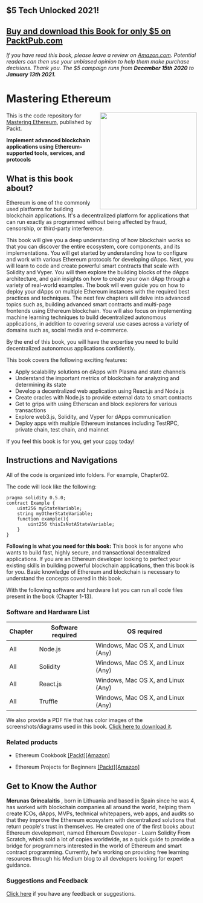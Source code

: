 ## $5 Tech Unlocked 2021!
[Buy and download this Book for only $5 on PacktPub.com](https://www.packtpub.com/product/mastering-ethereum/9781789531374)
-----
*If you have read this book, please leave a review on [Amazon.com](https://www.amazon.com/gp/product/1789531373).     Potential readers can then use your unbiased opinion to help them make purchase decisions. Thank you. The $5 campaign         runs from __December 15th 2020__ to __January 13th 2021.__*

# Mastering Ethereum

<a href="https://www.packtpub.com/big-data-and-business-intelligence/mastering-ethereum?utm_source=github&utm_medium=repository&utm_campaign="><img src="https://images-na.ssl-images-amazon.com/images/I/61BXmDzWaGL.jpg" alt="" height="256px" align="right"></a>

This is the code repository for [Mastering Ethereum](https://www.packtpub.com/big-data-and-business-intelligence/mastering-ethereum?utm_source=github&utm_medium=repository&utm_campaign=), published by Packt.

**Implement advanced blockchain applications using Ethereum-supported tools, services, and protocols**

## What is this book about?
Ethereum is one of the commonly used platforms for building blockchain applications. It's a decentralized platform for applications that can run exactly as programmed without being affected by fraud, censorship, or third-party interference.

This book will give you a deep understanding of how blockchain works so that you can discover the entire ecosystem, core components, and its implementations. You will get started by understanding how to configure and work with various Ethereum protocols for developing dApps. Next, you will learn to code and create powerful smart contracts that scale with Solidity and Vyper. You will then explore the building blocks of the dApps architecture, and gain insights on how to create your own dApp through a variety of real-world examples. The book will even guide you on how to deploy your dApps on multiple Ethereum instances with the required best practices and techniques. The next few chapters will delve into advanced topics such as, building advanced smart contracts and multi-page frontends using Ethereum blockchain. You will also focus on implementing machine learning techniques to build decentralized autonomous applications, in addition to covering several use cases across a variety of domains such as, social media and e-commerce. 

By the end of this book, you will have the expertise you need to build decentralized autonomous applications confidently.

This book covers the following exciting features:

* Apply scalability solutions on dApps with Plasma and state channels
* Understand the important metrics of blockchain for analyzing and determining its state
* Develop a decentralized web application using React.js and Node.js
* Create oracles with Node.js to provide external data to smart contracts
* Get to grips with using Etherscan and block explorers for various transactions
* Explore web3.js, Solidity, and Vyper for dApps communication
* Deploy apps with multiple Ethereum instances including TestRPC, private chain, test chain, and mainnet

If you feel this book is for you, get your [copy](https://www.amazon.com/dp/1789531373) today!


## Instructions and Navigations
All of the code is organized into folders. For example, Chapter02.

The code will look like the following:
```
pragma solidity 0.5.0;
contract Example {
    uint256 myStateVariable;
    string myOtherStateVariable;
    function example(){
        uint256 thisIsNotAStateVariable;
    }
}
```

**Following is what you need for this book:**
This book is for anyone who wants to build fast, highly secure, and transactional decentralized applications. If you are an Ethereum developer looking to perfect your existing skills in building powerful blockchain applications, then this book is for you. Basic knowledge of Ethereum and blockchain is necessary to understand the concepts covered in this book.

With the following software and hardware list you can run all code files present in the book (Chapter 1-13).
### Software and Hardware List
| Chapter | Software required | OS required |
| -------- | ------------------------------------ | ----------------------------------- |
| All | Node.js | Windows, Mac OS X, and Linux (Any) |
| All | Solidity | Windows, Mac OS X, and Linux (Any) |
| All | React.js | Windows, Mac OS X, and Linux (Any) |
| All | Truffle | Windows, Mac OS X, and Linux (Any) |

We also provide a PDF file that has color images of the screenshots/diagrams used in this book. [Click here to download it](https://www.packtpub.com/sites/default/files/downloads/9781789531374_ColorImages.pdf).

### Related products
* Ethereum Cookbook [[Packt]](https://www.packtpub.com/big-data-and-business-intelligence/ethereum-cookbook)[[Amazon]](https://www.amazon.com/Ethereum-Cookbook-Ethereum-based-contracts-protocols-ebook/dp/B07CSMLC1K)

* Ethereum Projects for Beginners [[Packt]](https://www.packtpub.com/big-data-and-business-intelligence/ethereum-projects-beginners)[[Amazon]](https://www.amazon.com/Ethereum-Projects-Beginners-blockchain-based-cryptocurrencies-ebook/dp/B07FY84XCS)


## Get to Know the Author
**Merunas Grincalaitis**
, born in Lithuania and based in Spain since he was 4, has worked with blockchain companies all around the world, helping them create ICOs, dApps, MVPs, technical whitepapers, web apps, and audits so that they improve the Ethereum ecosystem with decentralized solutions that return people's trust in themselves. 
He created one of the first books about Ethereum development, named Ethereum Developer - Learn Solidity From Scratch, which sold a lot of copies worldwide, as a quick guide to provide a bridge for programmers interested in the world of Ethereum and smart contract programming.
Currently, he's working on providing free learning resources through his Medium blog to all developers looking for expert guidance.


### Suggestions and Feedback
[Click here](https://docs.google.com/forms/d/e/1FAIpQLSdy7dATC6QmEL81FIUuymZ0Wy9vH1jHkvpY57OiMeKGqib_Ow/viewform) if you have any feedback or suggestions.


